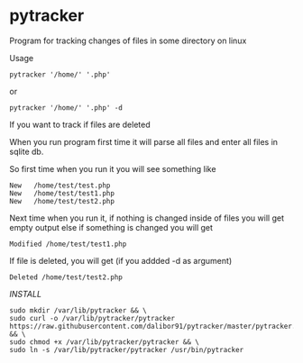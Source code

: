 # pytracker
Program for tracking changes of files in some directory on linux

Usage 
```
pytracker '/home/' '.php'
```
or 
```
pytracker '/home/' '.php' -d
```
If you want to track if files are deleted

When you run program first time it will parse all files and enter all files in sqlite db.

So first time when you run it you will see something like 
```
New   /home/test/test.php
New   /home/test/test1.php
New   /home/test/test2.php
```

Next time when you run it, if nothing is changed inside of files you will get empty output 
else if something is changed you will get 

```
Modified /home/test/test1.php
```

If file is deleted, you will get (if you addded -d as argument)

```
Deleted /home/test/test2.php
```
*INSTALL*

```
sudo mkdir /var/lib/pytracker && \
sudo curl -o /var/lib/pytracker/pytracker https://raw.githubusercontent.com/dalibor91/pytracker/master/pytracker.py && \
sudo chmod +x /var/lib/pytracker/pytracker && \
sudo ln -s /var/lib/pytracker/pytracker /usr/bin/pytracker
```

